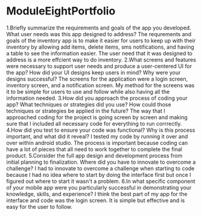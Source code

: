 # ModuleEightPortfolio

1.Briefly summarize the requirements and goals of the app you developed. What user needs was this app designed to address?
The requrements and goals of the inventory app is to make it easier for users to keep up with their inventory by allowing add items, delete items, sms notifications, and having a table to see the information easier. The user need that it was designed to address is a more effcient way to do inventory.
2.What screens and features were necessary to support user needs and produce a user-centered UI for the app? How did your UI designs keep users in mind? Why were your designs successful?
The screens for the application were a login screen, inventory screen, and a notification screen. My method for the screens was it to be simple for users to use and follow while also having all the information needed.
3.How did you approach the process of coding your app? What techniques or strategies did you use? How could those techniques or strategies be applied in the future?
The way that I approached coding for the project is going screen by screen and making sure that I included all necessary code for everything to run corrrectly. 
4.How did you test to ensure your code was functional? Why is this process important, and what did it reveal?
I tested my code by running it over and over within android studio. The process is important because coding can have a lot of pieces that all need to work together to complete the final product. 
5.Consider the full app design and development process from initial planning to finalization. Where did you have to innovate to overcome a challenge?
I had to innovate to overcome a challenge when starting to code because I had no idea where to start by doing the interface first but once I figured out where to start it wasn't a problem. 
6.In what specific component of your mobile app were you particularly successful in demonstrating your knowledge, skills, and experience?
I think the best part of my app for the interface and code was the login screen. It is simple but effective and is easy for the user to follow. 
